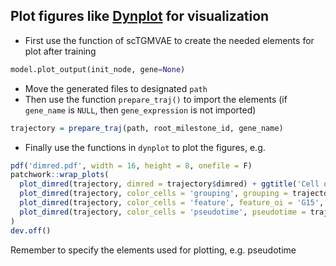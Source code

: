 ## Plot figures like [Dynplot](https://github.com/dynverse/dynplot) for visualization

- First use the function of scTGMVAE to create the needed elements for plot after training
```python
model.plot_output(init_node, gene=None)
```
- Move the generated files to designated `path`
- Then use the function `prepare_traj()` to import the elements (if `gene_name` is `NULL`, then `gene_expression` is not imported)
```R
trajectory = prepare_traj(path, root_milestone_id, gene_name)
```
- Finally use the functions in `dynplot` to plot the figures, e.g.
```R
pdf('dimred.pdf', width = 16, height = 8, onefile = F)
patchwork::wrap_plots(
  plot_dimred(trajectory, dimred = trajectory$dimred) + ggtitle('Cell ordeing'),
  plot_dimred(trajectory, color_cells = 'grouping', grouping = trajectory$grouping, dimred = trajectory$dimred) + ggtitle('True grouping'),
  plot_dimred(trajectory, color_cells = 'feature', feature_oi = 'G15', dimred = trajectory$dimred) + ggtitle('Gene expression'),
  plot_dimred(trajectory, color_cells = 'pseudotime', pseudotime = trajectory$pseudotime, dimred = trajectory$dimred) + ggtitle('Pseudotime')
)
dev.off()
```
Remember to specify the elements used for plotting, e.g. pseudotime
